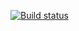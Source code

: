 [![Build status](https://ci.appveyor.com/api/projects/status/gqyxaaknvoihmxi7?svg=true)](https://ci.appveyor.com/project/ElMen97/homework5-2)